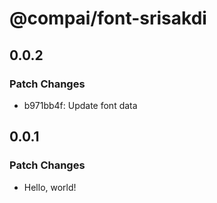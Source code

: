# @compai/font-srisakdi

## 0.0.2

### Patch Changes

- b971bb4f: Update font data

## 0.0.1

### Patch Changes

- Hello, world!
